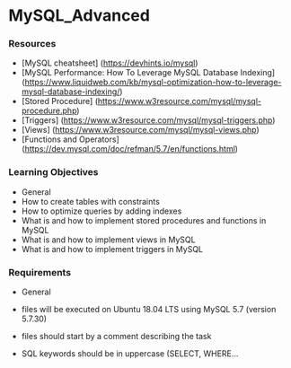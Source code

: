 <h1> MySQL_Advanced </h1>

<h3> Resources</h3>

- [MySQL cheatsheet] (https://devhints.io/mysql)
- [MySQL Performance: How To Leverage MySQL Database Indexing] (https://www.liquidweb.com/kb/mysql-optimization-how-to-leverage-mysql-database-indexing/)
- [Stored Procedure] (https://www.w3resource.com/mysql/mysql-procedure.php)
- [Triggers] (https://www.w3resource.com/mysql/mysql-triggers.php)
- [Views] (https://www.w3resource.com/mysql/mysql-views.php)
- [Functions and Operators] (https://dev.mysql.com/doc/refman/5.7/en/functions.html)

<h3>Learning Objectives</h3>

- General
- How to create tables with constraints
- How to optimize queries by adding indexes
- What is and how to implement stored procedures and functions in MySQL
- What is and how to implement views in MySQL
- What is and how to implement triggers in MySQL

<h3>Requirements</h3>

- General

- files will be executed on Ubuntu 18.04 LTS using MySQL 5.7 (version 5.7.30)
- files should start by a comment describing the task
- SQL keywords should be in uppercase (SELECT, WHERE…
